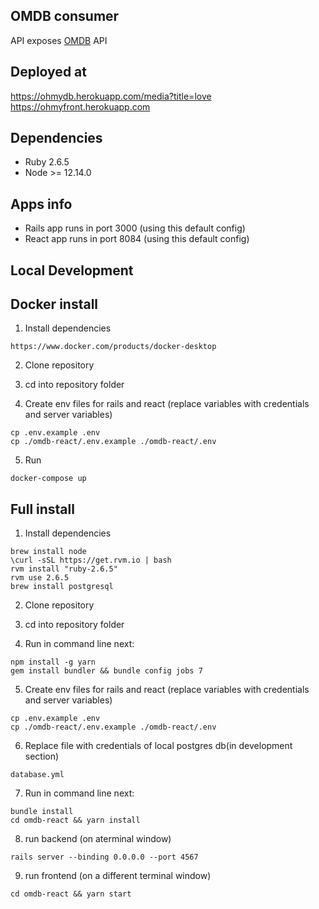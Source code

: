 ## OMDB consumer

API exposes [OMDB](http://www.omdbapi.com) API

## Deployed at

https://ohmydb.herokuapp.com/media?title=love <br>
https://ohmyfront.herokuapp.com

## Dependencies

* Ruby 2.6.5
* Node >= 12.14.0

## Apps info
 * Rails app runs in port 3000 (using this default config)
 * React app runs in port 8084 (using this default config)

## Local Development
## Docker install

1. Install dependencies
```
https://www.docker.com/products/docker-desktop
```

2. Clone repository
3. cd into repository folder

4. Create env files for rails and react (replace variables with credentials and server variables)
```
cp .env.example .env
cp ./omdb-react/.env.example ./omdb-react/.env
```

5. Run
```
docker-compose up
```

## Full install

1. Install dependencies
```
brew install node
\curl -sSL https://get.rvm.io | bash
rvm install "ruby-2.6.5"
rvm use 2.6.5
brew install postgresql
```

2. Clone repository
3. cd into repository folder

4. Run in command line next:

```
npm install -g yarn
gem install bundler && bundle config jobs 7
```

5. Create env files for rails and react (replace variables with credentials and server variables)
```
cp .env.example .env
cp ./omdb-react/.env.example ./omdb-react/.env
```

6. Replace file with credentials of local postgres db(in development section)
```
database.yml
```

7. Run in command line next:
```
bundle install
cd omdb-react && yarn install
```

8. run backend (on aterminal window)
```
rails server --binding 0.0.0.0 --port 4567
```

9. run frontend (on a different terminal window)

```
cd omdb-react && yarn start
```